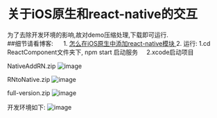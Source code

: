 # 关于iOS原生和react-native的交互 <br/>
为了去除开发环境的影响,故对demo压缩处理,下载即可运行.<br/>
##细节请看博客: 
      1. [ 怎么在iOS原生中添加react-native模块 ]( http://www.cnblogs.com/shaoting/p/6388502.html )
      2. 
运行: 1.cd  ReactComponent文件夹下,  npm start 启动服务
     2.xcode启动项目 

NativeAddRN.zip 
![image](https://github.com/pheromone/IOS-native-and-React-native-interaction/blob/master/1.gif) 

RNtoNative.zip
![image](https://github.com/pheromone/IOS-native-and-React-native-interaction/blob/master/3.gif) 

full-version.zip
![image](https://github.com/pheromone/IOS-native-and-React-native-interaction/blob/master/5.gif) 

开发环境如下:
![image](https://github.com/pheromone/IOS-native-and-React-native-interaction/blob/master/2.jpg) 

